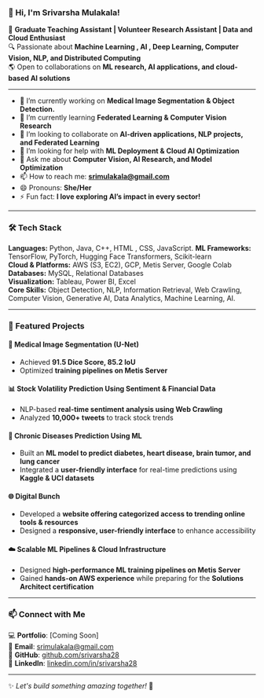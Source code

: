 <!--
**srivarsha28/srivarsha28** is a ✨ _special_ ✨ repository because its `README.md` (this file) appears on your GitHub profile.
-->

### 👋 Hi, I'm Srivarsha Mulakala!

🚀 **Graduate Teaching Assistant | Volunteer Research Assistant | Data and Cloud Enthusiast**  
🔍 Passionate about **Machine Learning , AI , Deep Learning, Computer Vision, NLP, and Distributed Computing**  
🌎 Open to collaborations on **ML research, AI applications, and cloud-based AI solutions**  

---

- 🔭 I’m currently working on **Medical Image Segmentation & Object Detection.**
- 🌱 I’m currently learning **Federated Learning & Computer Vision Research**
- 👯 I’m looking to collaborate on **AI-driven applications, NLP projects, and Federated Learning**
- 🤔 I’m looking for help with **ML Deployment & Cloud AI Optimization**
- 💬 Ask me about **Computer Vision, AI Research, and Model Optimization**
- 📫 How to reach me: **[srimulakala@gmail.com](mailto:srimulakala@gmail.com)**
- 😄 Pronouns: **She/Her**
- ⚡ Fun fact: **I love exploring AI’s impact in every sector!**  

---

### 🛠️ Tech Stack  
**Languages:** Python, Java, C++, HTML , CSS, JavaScript.
**ML Frameworks:** TensorFlow, PyTorch, Hugging Face Transformers, Scikit-learn  
**Cloud & Platforms:** AWS (S3, EC2), GCP, Metis Server, Google Colab  
**Databases:** MySQL, Relational Databases  
**Visualization:** Tableau, Power BI, Excel  
**Core Skills:** Object Detection, NLP, Information Retrieval, Web Crawling, Computer Vision, Generative AI, Data Analytics, Machine Learning, AI.

---

### 📌 Featured Projects  
#### 🚀 **Medical Image Segmentation (U-Net)**
- Achieved **91.5 Dice Score, 85.2 IoU**
- Optimized **training pipelines on Metis Server**  

#### 📊 **Stock Volatility Prediction Using Sentiment & Financial Data**
- NLP-based **real-time sentiment analysis using Web Crawling**
- Analyzed **10,000+ tweets** to track stock trends

#### 🏥 **Chronic Diseases Prediction Using ML**  
- Built an **ML model to predict diabetes, heart disease, brain tumor, and lung cancer**  
- Integrated a **user-friendly interface** for real-time predictions using **Kaggle & UCI datasets**  

#### 🌐 **Digital Bunch**  
- Developed a **website offering categorized access to trending online tools & resources**  
- Designed a **responsive, user-friendly interface** to enhance accessibility  

#### ☁️ **Scalable ML Pipelines & Cloud Infrastructure**
- Designed **high-performance ML training pipelines on Metis Server**
- Gained **hands-on AWS experience** while preparing for the **Solutions Architect certification**  

---

### 📫 Connect with Me  
💻 **Portfolio**: [Coming Soon]  
📧 **Email**: [srimulakala@gmail.com](mailto:srimulakala@gmail.com)  
📂 **GitHub**: [github.com/srivarsha28](https://github.com/srivarsha28)  
📢 **LinkedIn**: [linkedin.com/in/srivarsha28](https://www.linkedin.com/in/srivarshamulakala28?lipi=urn%3Ali%3Apage%3Ad_flagship3_profile_view_base_contact_details%3B%2BCooWCYFTkmMVwIjLxlFZA%3D%3D)

---

✨ _Let's build something amazing together!_ 🚀  
